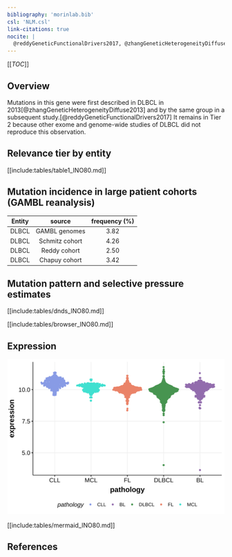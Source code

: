 ```yaml
---
bibliography: 'morinlab.bib'
csl: 'NLM.csl'
link-citations: true
nocite: |
  @reddyGeneticFunctionalDrivers2017, @zhangGeneticHeterogeneityDiffuse2013, 
---
```

[[_TOC_]]

## Overview

Mutations in this gene were first described in DLBCL in 2013[@zhangGeneticHeterogeneityDiffuse2013] and by the same group in a subsequent study.[@reddyGeneticFunctionalDrivers2017] It remains in Tier 2 because other exome and genome-wide studies of DLBCL did not reproduce this observation. 


## Relevance tier by entity

[[include:tables/table1_INO80.md]]

## Mutation incidence in large patient cohorts (GAMBL reanalysis)

|Entity|source        |frequency (%)|
|:------:|:--------------:|:-------------:|
|DLBCL |GAMBL genomes |3.82         |
|DLBCL |Schmitz cohort|4.26         |
|DLBCL |Reddy cohort  |2.50         |
|DLBCL |Chapuy cohort |3.42         |

## Mutation pattern and selective pressure estimates

[[include:tables/dnds_INO80.md]]




[[include:tables/browser_INO80.md]]

## Expression
![](images/gene_expression/INO80_by_pathology.svg)
<!-- ORIGIN: zhangGeneticHeterogeneityDiffuse2013 -->
<!-- DLBCL: zhangGeneticHeterogeneityDiffuse2013 -->

[[include:tables/mermaid_INO80.md]]

## References
 
